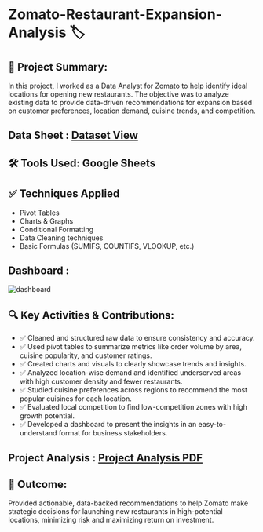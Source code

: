 # Zomato-Restaurant-Expansion-Analysis 🏷️

## 📄 Project Summary: 
In this project, I worked as a Data Analyst for Zomato to help identify ideal locations for opening new restaurants. The objective was to analyze existing data  to provide data-driven recommendations for expansion based on customer preferences, location demand, cuisine trends, and competition.

## Data Sheet : <a href= "https://github.com/roopsagnik/Zomato-Restaurant-Expansion-Analysis/blob/main/Final_Zomato_Data_sheet.xlsx"> Dataset View </a>

## 🛠️ Tools Used: Google Sheets 

## ✅ Techniques Applied
<ul>
  <li>Pivot Tables</li>
  <li>Charts & Graphs</li>
  <li>Conditional Formatting</li>
  <li>Data Cleaning techniques</li>
  <li>Basic Formulas (SUMIFS, COUNTIFS, VLOOKUP, etc.)</li>
</ul>

## Dashboard :
![dashboard](https://github.com/user-attachments/assets/659d2bc7-04e4-4826-999d-655e4216093c)

## 🔍 Key Activities & Contributions:

<ul>
  <li> ✅ Cleaned and structured raw data to ensure consistency and accuracy.</li>
  <li> ✅ Used pivot tables to summarize metrics like order volume by area, cuisine popularity, and customer ratings.</li>
  <li> ✅ Created charts and visuals to clearly showcase trends and insights.</li>
  <li> ✅ Analyzed location-wise demand and identified underserved areas with high customer density and fewer restaurants.</li>
  <li> ✅ Studied cuisine preferences across regions to recommend the most popular cuisines for each location.</li>
  <li> ✅ Evaluated local competition to find low-competition zones with high growth potential.</li>
  <li> ✅ Developed a dashboard to present the insights in an easy-to-understand format for business stakeholders.</li>
</ul>

## Project Analysis : <a href="https://github.com/roopsagnik/Zomato-Restaurant-Expansion-Analysis/blob/main/Project%20Analysis.pdf"> Project Analysis PDF </a>

## 🎯 Outcome:
Provided actionable, data-backed recommendations to help Zomato make strategic decisions for launching new restaurants in high-potential locations, minimizing risk and maximizing return on investment.
